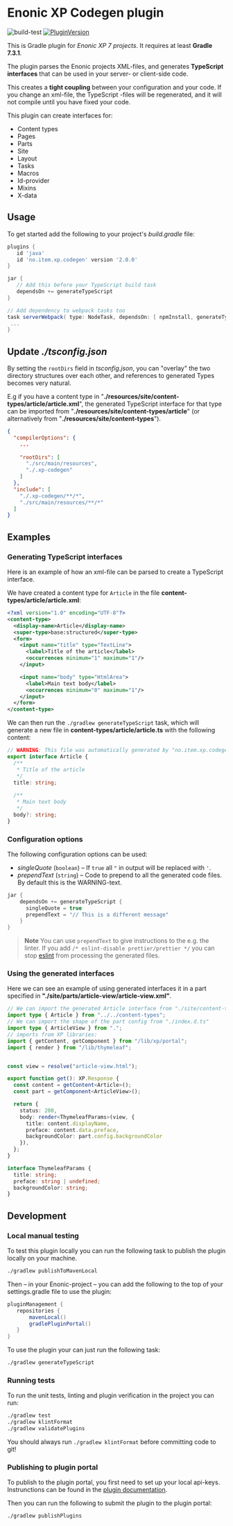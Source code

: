 # Enonic XP Codegen plugin

![build-test](https://github.com/ItemConsulting/xp-codegen-plugin/workflows/build-test/badge.svg?branch=main) [![PluginVersion](https://img.shields.io/maven-metadata/v.svg?label=gradle&metadataUrl=https://plugins.gradle.org/m2/no/item/xp/codegen/no.item.xp.codegen.gradle.plugin/maven-metadata.xml)](https://plugins.gradle.org/plugin/no.item.xp.codegen)

This is Gradle plugin for *Enonic XP 7 projects*. It requires at least **Gradle 7.3.1**.

The plugin parses the Enonic projects XML-files, and generates **TypeScript interfaces** that can be used in your 
server- or client-side code.

This creates a **tight coupling** between your configuration and your code. If you change an xml-file, the TypeScript
-files will be regenerated, and it will not compile until you have fixed your code.

This plugin can create interfaces for:

 - Content types
 - Pages
 - Parts
 - Site
 - Layout
 - Tasks
 - Macros
 - Id-provider
 - Mixins
 - X-data
 
 ## Usage

To get started add the following to your project's *build.gradle* file:  
 
 ```groovy
plugins {
    id 'java'
    id 'no.item.xp.codegen' version '2.0.0'
}

jar {
    // Add this before your TypeScript build task
    dependsOn += generateTypeScript
}

// Add dependency to webpack tasks too
task serverWebpack( type: NodeTask, dependsOn: [ npmInstall, generateTypeScript ] ) {
  ...
}
 ```

## Update *./tsconfig.json*

By setting the `rootDirs` field in *tsconfig.json*, you can "overlay" the two directory structures over each other, and
references to generated Types becomes very natural.

E.g if you have a content type in 
"**./resources/site/content-types/article/article.xml**", the generated TypeScript interface for that type can be imported
from "**./resources/site/content-types/article**" (or alternatively from "**./resources/site/content-types**").


```json
{
  "compilerOptions": {
    ...
      
    "rootDirs": [
      "./src/main/resources",
      "./.xp-codegen"
    ]
  },
  "include": [
    "./.xp-codegen/**/*",
    "./src/main/resources/**/*"
  ]
}
```

## Examples

### Generating TypeScript interfaces

Here is an example of how an xml-file can be parsed to create a TypeScript interface.

We have created a content type for `Article` in the file **content-types/article/article.xml**:

```xml
<?xml version="1.0" encoding="UTF-8"?>
<content-type>
  <display-name>Article</display-name>
  <super-type>base:structured</super-type>
  <form>
    <input name="title" type="TextLine">
      <label>Title of the article</label>
      <occurrences minimum="1" maximum="1"/>
    </input>

    <input name="body" type="HtmlArea">
      <label>Main text body</label>
      <occurrences minimum="0" maximum="1"/>
    </input>
  </form>
</content-type>
```

We can then run the `./gradlew generateTypeScript` task, which will generate a new file in 
**content-types/article/article.ts** with the following content:

```typescript
// WARNING: This file was automatically generated by "no.item.xp.codegen". You may lose your changes if you edit it.
export interface Article {
  /** 
   * Title of the article
   */
  title: string;
 
  /**
   * Main text body 
   */
  body?: string;
}
```

### Configuration options

The following configuration options can be used:
 
  * *singleQuote* (`boolean`) – If `true` all `"` in output will be replaced with `'`.
  * *prependText* (`string`) – Code to prepend to all the generated code files. By default this is the WARNING-text.

```groovy
jar {
    dependsOn += generateTypeScript {
      singleQuote = true
      prependText = "// This is a different message"
    }
}
```

> **Note**
> You can use `prependText` to give instructions to the e.g. the linter. If you add
`/* eslint-disable prettier/prettier */` you can stop [eslint](https://eslint.org/) from processing the generated files.

### Using the generated interfaces

Here we can see an example of using generated interfaces it in a part specified in 
**"./site/parts/article-view/article-view.xml"**.

```typescript
// We can import the generated Article interface from "./site/content-types/index.d.ts"
import type { Article } from "../../content-types";
// We can import the shape of the part config from "./index.d.ts"
import type { ArticleView } from ".";
// imports from XP libraries:
import { getContent, getComponent } from "/lib/xp/portal";
import { render } from "/lib/thymeleaf";


const view = resolve("article-view.html");

export function get(): XP.Response {
  const content = getContent<Article>();
  const part = getComponent<ArticleView>();

  return {
    status: 200,
    body: render<ThymeleafParams>(view, {
      title: content.displayName,
      preface: content.data.preface,
      backgroundColor: part.config.backgroundColor
    }),
  };
}

interface ThymeleafParams {
  title: string;
  preface: string | undefined;
  backgroundColor: string;  
}
```

## Development

### Local manual testing

To test this plugin locally you can run the following task to publish the plugin locally on your machine.

```bash
./gradlew publishToMavenLocal
```

Then – in your Enonic-project – you can add the following to the top of your settings.gradle file to use the plugin:

 ```groovy
pluginManagement {
    repositories {
        mavenLocal()
        gradlePluginPortal()
    }
}
 ```

To use the plugin your can just run the following task:

```bash
./gradlew generateTypeScript
```

### Running tests

To run the unit tests, linting and plugin verification in the project you can run:

```bash
./gradlew test
./gradlew klintFormat
./gradlew validatePlugins
```

You should always run `./gradlew klintFormat` before committing code to git!

### Publishing to plugin portal

To publish to the plugin portal, you first need to set up your local api-keys. Instrunctions can be found in the 
[plugin documentation](https://plugins.gradle.org/docs/submit).

Then you can run the following to submit the plugin to the plugin portal:

```bash
./gradlew publishPlugins
```
